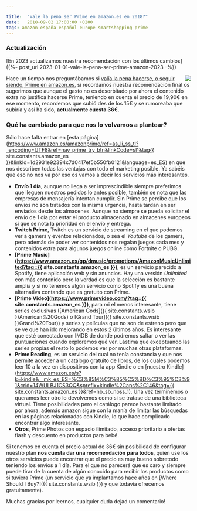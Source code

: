 ```yaml
---

title:  "Vale la pena ser Prime en amazon.es en 2018?"
date:   2018-09-02 17:00:00 +0200
tags: amazon españa español europe smartshopping prime
---
```


### Actualización

[En 2023 actualizamos nuestra recomendación con los últimos cambios]({%- post_url 2023-01-01-vale-la-pena-ser-prime-amazon-2023 -%})

<a href='https://www.amazon.es/amazonprime/ref=as_li_ss_tl?_encoding=UTF8&ref=nav_prime_try_btn&linkCode=sl1&tag={{ site.constants.amazon_es }}&linkId=1d2931e92394c7d0417ef5b550fb0121&language=es_ES'><img style="float: right;" src="https://i.imgur.com/NLMbbkE.jpg"></a>

Hace un tiempo nos preguntábamos si [valía la pena hacerse, o seguir siendo, Prime en amazon.es](/2017/01/vale-la-pena-hacerse-premium-en-amazon-es.html), si recordamos nuestra recomendación final os sugerimos que aunque el gasto no es desorbitado por ahora el contenido extra no justifica hacerse Prime, teniendo en cuenta el precio de 19,90€ en ese momento, recordemos que subió des de los 15€ y se rumoreaba que subiría y así ha sido, **actualmente cuesta 36€**.

### Qué ha cambiado para que nos lo volvamos a plantear?

Sólo hace falta entrar en [esta página](https://www.amazon.es/amazonprime/ref=as_li_ss_tl?_encoding=UTF8&ref=nav_prime_try_btn&linkCode=sl1&tag{{ site.constants.amazon_es }}&linkId=1d2931e92394c7d0417ef5b550fb0121&language=es_ES) en que nos describen todas las ventajas con todo el marketing posible. Ya sabéis que eso no nos va por eso os vamos a decir los servicios más interesantes.

- **Envío 1 día**, aunque no llega a ser imprescindible siempre preferimos que lleguen nuestros pedidos lo antes posible, también se nota que las empresas de mensajería intentan cumplir. Sin Prime se percibe que los envíos no son tratados con la misma urgencia, hasta tardan en ser enviados desde los almacenes. Aunque no siempre se pueda solicitar el envío de 1 día por estar el producto almacenado en almacenes europeos sí que se nota la prioridad en el envío y entrega.
- **Twitch Prime**, Twitch es un servicio de streaming en el que podemos ver a gamers y eventos relacionados, o sea el *Youtube* de los gamers, pero además de poder ver contenidos nos regalan juegos cada mes y contenidos extra para algunos juegos online como Fortnite o PUBG.
- **[Prime Music](https://www.amazon.es/gp/dmusic/promotions/AmazonMusicUnlimited?tag={{ site.constants.amazon_es }})**, es un servicio parecido a Spotify, tiene aplicación web y sin anuncios. Hay una versión *Unlimited* con más contenido pero la verdad es que la selección es bastante amplia y si no tenemos algún servicio como Spotify es una buena alternativa contando que es gratuito con Prime.
- **[Prime Video](https://www.primevideo.com/?tag={{ site.constants.amazon_es }})**, para mi el menos interesante, tiene series exclusivas ([American Gods]({{ site.constants.wsib }}American%20Gods) o [Grand Tour]({{ site.constants.wsib }}Grand%20Tour)) y series y películas que no son de estreno pero que se ve que han ido mejorando en estos 2 últimos años. Es interesante que esté conectado con IMDB de donde podremos saltar o ver las puntuaciones cuando exploremos qué ver. Lástima que exceptuando las series propias el resto lo podemos ver por muchas otras plataformas.
- **Prime Reading**, es un servicio del cual no tenía constancia y que nos permite acceder a un catálogo gratuito de libros, de los cuales podemos leer 10 a la vez en dispositivos con la app Kindle o en [nuestro Kindle](https://www.amazon.es/s?k=kindle&__mk_es_ES=%C3%85M%C3%85%C5%BD%C3%95%C3%91&crid=14WULBJ1CS3QQ&sprefix=kindle%2Caps%2C146&tag={{ site.constants.amazon_es }}&ref=nb_sb_noss_1). Una vez terminemos o queramos leer otro lo devolvemos como si se tratase de una biblioteca virtual. Tiene posibilidades pero el catálogo parece bastante limitado por ahora, además amazon sigue con la manía de limitar las búsquedas en las páginas relacionadas con Kindle, lo que hace complicado encontrar algo interesante.
- **Otros**, Prime Photos con espacio ilimitado, acceso prioritario a ofertas flash y descuento en productos para bebé.

Si tenemos en cuenta el precio actual de 36€ sin posibilidad de configurar nuestro plan **nos cuesta dar una recomendación para todos**, quien use los otros servicios puede encontrar que el precio es muy bueno sobretodo teniendo los envíos a 1 día. Para el que no parecerá que es caro y siempre puede tirar de la cuenta de algún conocido para recibir los productos como si tuviera Prime (un servicio que ya implantamos hace años en [Where Should I Buy?]({{ site.constants.wsib }}) y que todavía ofrecemos gratuitamente).

Muchas gracias por leernos, cualquier duda dejad un comentario!
